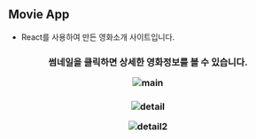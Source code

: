 ## Movie App
- React를 사용하여 만든 영화소개 사이트입니다.

<h3 align="center"> 썸네일을 클릭하면 상세한 영화정보를 볼 수 있습니다.
  
![main](https://user-images.githubusercontent.com/66048317/94666889-01a4b700-0349-11eb-84d0-fd3d21196407.jpg)

<h3 align="center">
  
![detail](https://user-images.githubusercontent.com/66048317/94666896-036e7a80-0349-11eb-890f-f32eb6e6057e.jpg)


![detail2](https://user-images.githubusercontent.com/66048317/94666900-049fa780-0349-11eb-8641-926e23bc47da.jpg)

